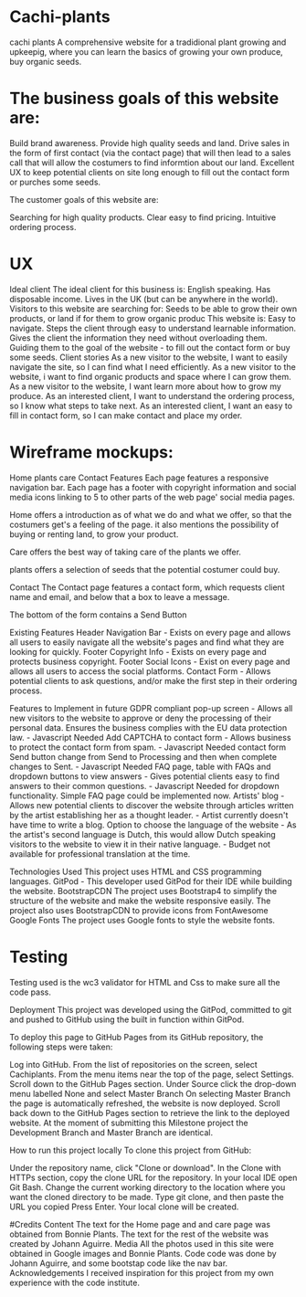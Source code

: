 # Cachi-plants
cachi plants
A comprehensive website for a tradidional plant growing and upkeepig, where you can learn the basics of growing your own produce, buy organic seeds.


# The business goals of this website are:

Build brand awareness.
Provide high quality seeds and land.
Drive sales in the form of first contact (via the contact page) that will then lead to a sales call that will allow the costumers to find informtion about our land.
Excellent UX to keep potential clients on site long enough to fill out the contact form or purches some seeds.

The customer goals of this website are:

Searching for high quality products.
Clear easy to find pricing.
Intuitive ordering process.
# UX
Ideal client
The ideal client for this business is:
English speaking.
Has disposable income.
Lives in the UK (but can be anywhere in the world).
Visitors to this website are searching for:
Seeds to be able to grow their own products, or land if for them to grow organic produc
This website is:
Easy to navigate.
Steps the client through easy to understand learnable information.
Gives the client the information they need without overloading them.
Guiding them to the goal of the website - to fill out the contact form or buy some seeds.
Client stories
As a new visitor to the website, I want to easily navigate the site, so I can find what I need efficiently.
As a new visitor to the website, i want to find organic products and space where I can grow them.
As a new visitor to the website, I want learn more about how to grow my produce.
As an interested client, I want to understand the ordering process, so I know what steps to take next.
As an interested client, I want an easy to fill in contact form, so I can make contact and place my order.
# Wireframe mockups:
Home
plants
care
Contact
Features
Each page features a responsive navigation bar. Each page has a footer with copyright information and social media icons linking to 5 to other parts of the web page' social media pages.

Home
offers a introduction as of what we do and what we offer, so that the costumers get's a feeling of the page.
it also mentions the possibility of buying or renting land, to grow your product.

Care 
offers the best way of taking care of the plants we offer.

plants
offers a selection of seeds that the potential costumer could buy.

Contact
The Contact page features a contact form, which requests client name and email, and below that a box to leave a message. 

The bottom of the form contains a Send Button

Existing Features
Header Navigation Bar - Exists on every page and allows all users to easily navigate all the website's pages and find what they are looking for quickly.
Footer Copyright Info - Exists on every page and protects business copyright.
Footer Social Icons - Exist on every page and allows all users to access the social platforms.
Contact Form - Allows potential clients to ask questions, and/or make the first step in their ordering process.

Features to Implement in future
GDPR compliant pop-up screen - Allows all new visitors to the website to approve or deny the processing of their personal data. Ensures the business complies with the EU data protection law. - Javascript Needed
Add CAPTCHA to contact form - Allows business to protect the contact form from spam. - Javascript Needed
contact form Send button change from Send to Processing and then when complete changes to Sent. - Javascript Needed
FAQ page, table with FAQs and dropdown buttons to view answers - Gives potential clients easy to find answers to their common questions. - Javascript Needed for dropdown functionality. Simple FAQ page could be implemented now.
Artists' blog - Allows new potential clients to discover the website through articles written by the artist establishing her as a thought leader. - Artist currently doesn't have time to write a blog.
Option to choose the language of the website - As the artist's second language is Dutch, this would allow Dutch speaking visitors to the website to view it in their native language. - Budget not available for professional translation at the time.

Technologies Used
This project uses HTML and CSS programming languages.
GitPod - This developer used GitPod for their IDE while building the website.
BootstrapCDN
The project uses Bootstrap4 to simplify the structure of the website and make the website responsive easily.
The project also uses BootstrapCDN to provide icons from FontAwesome
Google Fonts
The project uses Google fonts to style the website fonts.
# Testing
Testing used is the wc3 validator for HTML and Css to make sure all the code pass.

Deployment
This project was developed using the  GitPod, committed to git and pushed to GitHub using the built in function within GitPod.

To deploy this page to GitHub Pages from its GitHub repository, the following steps were taken:

Log into GitHub.
From the list of repositories on the screen, select Cachiplants.
From the menu items near the top of the page, select Settings.
Scroll down to the GitHub Pages section.
Under Source click the drop-down menu labelled None and select Master Branch
On selecting Master Branch the page is automatically refreshed, the website is now deployed.
Scroll back down to the GitHub Pages section to retrieve the link to the deployed website.
At the moment of submitting this Milestone project the Development Branch and Master Branch are identical.

How to run this project locally
To clone this project from GitHub:

Under the repository name, click "Clone or download".
In the Clone with HTTPs section, copy the clone URL for the repository.
In your local IDE open Git Bash.
Change the current working directory to the location where you want the cloned directory to be made.
Type git clone, and then paste the URL you copied
Press Enter. Your local clone will be created.

#Credits
Content
The text for the Home page and and care page was obtained from Bonnie Plants.
The text for the rest of the website was created by Johann Aguirre.
Media
All the photos used in this site were obtained in Google images and Bonnie Plants.
Code
code was done by Johann Aguirre, and some bootstap code like the nav bar.
Acknowledgements
I received inspiration for this project from my own experience with the code institute.

